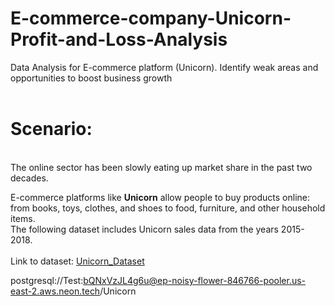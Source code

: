 # E-commerce-company-Unicorn-Profit-and-Loss-Analysis
Data Analysis for E-commerce platform (Unicorn). Identify weak areas and opportunities to boost business growth 
</br>
</br>

# Scenario: 
</br>
The online sector has been slowly eating up market share in the past two decades.</br>

E-commerce platforms like **Unicorn** allow people to buy products online: from books, toys, clothes, and shoes to food, furniture, and other household items. </br>
The following dataset includes Unicorn sales data from the years 2015-2018. 
</br>
</br>
Link to dataset: 
[Unicorn_Dataset]('postgresql://Test:bQNxVzJL4g6u@ep-noisy-flower-846766-pooler.us-east-2.aws.neon.tech/Unicorn')

postgresql://Test:bQNxVzJL4g6u@ep-noisy-flower-846766-pooler.us-east-2.aws.neon.tech/Unicorn

